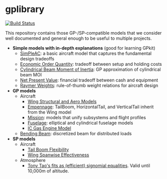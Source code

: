 # gplibrary

[![Build Status](https://acdl.mit.edu/csi/view/convexengineering/job/gplibrary_Push_Models/badge/icon)](https://acdl.mit.edu/csi/view/convexengineering/job/gplibrary_Push_Models/)

This repository contains those GP-/SP-compatible models that we consider well documented and general enough to be useful to multiple projects.

* **Simple models with in-depth explanations** (good for learning GPkit)
  * [SimPleAC](https://github.com/convexengineering/gplibrary/blob/master/gplibrary/SP/SimPleAC/simpleac.pdf): a basic aircraft model that captures the fundamental design tradeoffs
  * [Economic Order Quantity](https://github.com/convexengineering/gplibrary/blob/master/gplibrary/misc/Economic%20Order%20Quantity/eoq.pdf): tradeoff between setup and holding costs
  * [Cylindrical Beam Moment of Inertia](https://github.com/convexengineering/gplibrary/blob/master/gplibrary/misc/Moment%20of%20Inertia%20(cylindrical%20beam)/moi.pdf): GP approximation of cylindrical beam MOI
  * [Net Present Value](https://github.com/convexengineering/gplibrary/blob/master/gplibrary/misc/Net%20Present%20Value/npv.pdf): financial tradeoff between cash and equipment
  * [Raymer Weights](https://github.com/convexengineering/gplibrary/tree/master/gplibrary/misc/Raymer%20Weights): rule-of-thumb weight relations for aircraft design
* **GP models**
  * Aircraft
    * [Wing Structural and Aero Models](https://github.com/convexengineering/gplibrary/tree/master/gplibrary/GP/aircraft/wing)
    * [Empennage](https://github.com/convexengineering/gplibrary/tree/master/gplibrary/GP/aircraft/tail): TailBoom, HorizontalTail, and VerticalTail inherit from the Wing model
    * [Mission](https://github.com/convexengineering/gplibrary/tree/master/gplibrary/GP/aircraft/mission): models that unify subsystems and flight profiles
    * [Fuselage](https://github.com/convexengineering/gplibrary/tree/master/gplibrary/GP/aircraft/fuselage): elliptical and cylindrical fuselage models
    * [IC Gas Engine Model](https://github.com/convexengineering/gplibrary/tree/master/gplibrary/GP/aircraft/engine)
  * [Bending Beam](https://github.com/convexengineering/gplibrary/tree/master/gplibrary/GP/beam): discretized beam for distributed loads
* **SP models**
  * Aircraft
    * [Tail Boom Flexibility](https://github.com/convexengineering/gplibrary/tree/master/gplibrary/SP/aircraft/tail/tail_boom_flex.py)
    * [Wing Spanwise Effectiveness](https://github.com/convexengineering/gplibrary/blob/master/gplibrary/SP/aircraft/wing/wing.py)
  * Atmosphere
    * [Tony Tao's fits as (efficient) signomial equalities](https://github.com/convexengineering/gplibrary/blob/master/gplibrary/SP/atmosphere/atmosphere.py). Valid until 10,000m of altitude.

